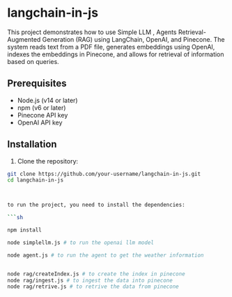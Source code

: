 # langchain-in-js

This project demonstrates how to use Simple LLM , Agents Retrieval-Augmented Generation (RAG) using LangChain, OpenAI, and Pinecone. The system reads text from a PDF file, generates embeddings using OpenAI, indexes the embeddings in Pinecone, and allows for retrieval of information based on queries.

## Prerequisites

- Node.js (v14 or later)
- npm (v6 or later)
- Pinecone API key
- OpenAI API key

## Installation

1. Clone the repository:

````sh
git clone https://github.com/your-username/langchain-in-js.git
cd langchain-in-js



to run the project, you need to install the dependencies:

```sh

npm install

node simplellm.js # to run the openai llm model

node agent.js # to run the agent to get the weather information


node rag/createIndex.js # to create the index in pinecone
node rag/ingest.js # to ingest the data into pinecone
node rag/retrive.js # to retrive the data from pinecone




````
